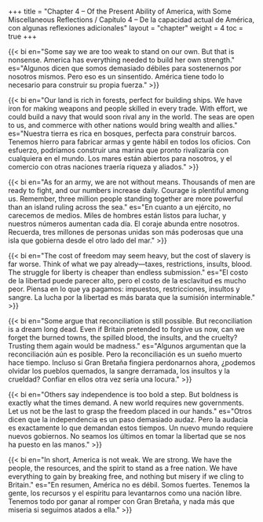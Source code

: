 +++
title = "Chapter 4 – Of the Present Ability of America, with Some Miscellaneous Reflections / Capítulo 4 – De la capacidad actual de América, con algunas reflexiones adicionales"
layout = "chapter"
weight = 4
toc = true
+++

{{< bi en="Some say we are too weak to stand on our own. But that is nonsense. America has everything needed to build her own strength." es="Algunos dicen que somos demasiado débiles para sostenernos por nosotros mismos. Pero eso es un sinsentido. América tiene todo lo necesario para construir su propia fuerza." >}}

{{< bi en="Our land is rich in forests, perfect for building ships. We have iron for making weapons and people skilled in every trade. With effort, we could build a navy that would soon rival any in the world. The seas are open to us, and commerce with other nations would bring wealth and allies." es="Nuestra tierra es rica en bosques, perfecta para construir barcos. Tenemos hierro para fabricar armas y gente hábil en todos los oficios. Con esfuerzo, podríamos construir una marina que pronto rivalizaría con cualquiera en el mundo. Los mares están abiertos para nosotros, y el comercio con otras naciones traería riqueza y aliados." >}}

{{< bi en="As for an army, we are not without means. Thousands of men are ready to fight, and our numbers increase daily. Courage is plentiful among us. Remember, three million people standing together are more powerful than an island ruling across the sea." es="En cuanto a un ejército, no carecemos de medios. Miles de hombres están listos para luchar, y nuestros números aumentan cada día. El coraje abunda entre nosotros. Recuerda, tres millones de personas unidas son más poderosas que una isla que gobierna desde el otro lado del mar." >}}

{{< bi en="The cost of freedom may seem heavy, but the cost of slavery is far worse. Think of what we pay already—taxes, restrictions, insults, blood. The struggle for liberty is cheaper than endless submission." es="El costo de la libertad puede parecer alto, pero el costo de la esclavitud es mucho peor. Piensa en lo que ya pagamos: impuestos, restricciones, insultos y sangre. La lucha por la libertad es más barata que la sumisión interminable." >}}

{{< bi en="Some argue that reconciliation is still possible. But reconciliation is a dream long dead. Even if Britain pretended to forgive us now, can we forget the burned towns, the spilled blood, the insults, and the cruelty? Trusting them again would be madness." es="Algunos argumentan que la reconciliación aún es posible. Pero la reconciliación es un sueño muerto hace tiempo. Incluso si Gran Bretaña fingiera perdonarnos ahora, ¿podemos olvidar los pueblos quemados, la sangre derramada, los insultos y la crueldad? Confiar en ellos otra vez sería una locura." >}}

{{< bi en="Others say independence is too bold a step. But boldness is exactly what the times demand. A new world requires new governments. Let us not be the last to grasp the freedom placed in our hands." es="Otros dicen que la independencia es un paso demasiado audaz. Pero la audacia es exactamente lo que demandan estos tiempos. Un nuevo mundo requiere nuevos gobiernos. No seamos los últimos en tomar la libertad que se nos ha puesto en las manos." >}}

{{< bi en="In short, America is not weak. We are strong. We have the people, the resources, and the spirit to stand as a free nation. We have everything to gain by breaking free, and nothing but misery if we cling to Britain." es="En resumen, América no es débil. Somos fuertes. Tenemos la gente, los recursos y el espíritu para levantarnos como una nación libre. Tenemos todo por ganar al romper con Gran Bretaña, y nada más que miseria si seguimos atados a ella." >}}
